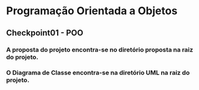 # Programação Orientada a Objetos

## Checkpoint01 - POO

### A proposta do projeto encontra-se no diretório proposta na raiz do projeto.
### O Diagrama de Classe encontra-se na diretório UML na raiz do projeto.




